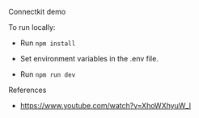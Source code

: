 Connectkit demo


To run locally:

- Run `npm install`

- Set environment variables in the .env file.

- Run `npm run dev`


References
- https://www.youtube.com/watch?v=XhoWXhyuW_I
